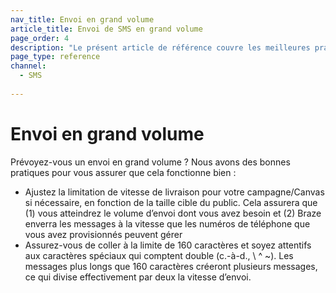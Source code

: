 ```yaml
---
nav_title: Envoi en grand volume
article_title: Envoi de SMS en grand volume
page_order: 4
description: "Le présent article de référence couvre les meilleures pratiques d’envoi en grand volume pour la messagerie SMS."
page_type: reference
channel:
  - SMS
  
---
```


# Envoi en grand volume

Prévoyez-vous un envoi en grand volume ? Nous avons des bonnes pratiques pour vous assurer que cela fonctionne bien :

- Ajustez la limitation de vitesse de livraison pour votre campagne/Canvas si nécessaire, en fonction de la taille cible du public. Cela assurera que (1) vous atteindrez le volume d’envoi dont vous avez besoin et (2) Braze enverra les messages à la vitesse que les numéros de téléphone que vous avez provisionnés peuvent gérer
- Assurez-vous de coller à la limite de 160 caractères et soyez attentifs aux caractères spéciaux qui comptent double (c.-à-d., \ ^ &#126;). Les messages plus longs que 160 caractères créeront plusieurs messages, ce qui divise effectivement par deux la vitesse d’envoi.
